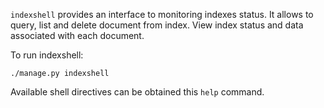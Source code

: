 `indexshell` provides an interface to monitoring indexes status. It allows to query, list and delete document from index. View index status and data associated with each document.

To run indexshell:

```
./manage.py indexshell
```

Available shell directives can be obtained this `help` command.